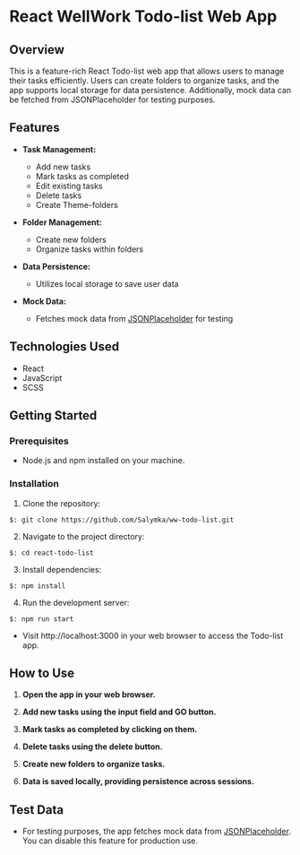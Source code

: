 # React WellWork Todo-list Web App

## Overview

This is a feature-rich React Todo-list web app that allows users to manage their tasks efficiently. Users can create folders to organize tasks, and the app supports local storage for data persistence. Additionally, mock data can be fetched from JSONPlaceholder for testing purposes.

## Features

- **Task Management:**

  - Add new tasks
  - Mark tasks as completed
  - Edit existing tasks
  - Delete tasks
  - Create Theme-folders

- **Folder Management:**

  - Create new folders
  - Organize tasks within folders

- **Data Persistence:**

  - Utilizes local storage to save user data

- **Mock Data:**
  - Fetches mock data from [JSONPlaceholder](https://jsonplaceholder.typicode.com/todos) for testing

## Technologies Used

- React
- JavaScript
- SCSS

## Getting Started

### Prerequisites

- Node.js and npm installed on your machine.

### Installation

1. Clone the repository:

`$: git clone https://github.com/Salymka/ww-todo-list.git`

2. Navigate to the project directory:

`$: cd react-todo-list`

3. Install dependencies:

`$: npm install`

4. Run the development server:

`$: npm run start`

- Visit http://localhost:3000 in your web browser to access the Todo-list app.

## How to Use

1. **Open the app in your web browser.**

2. **Add new tasks using the input field and GO button.**

3. **Mark tasks as completed by clicking on them.**

4. **Delete tasks using the delete button.**

5. **Create new folders to organize tasks.**

6. **Data is saved locally, providing persistence across sessions.**

## Test Data

- For testing purposes, the app fetches mock data from [JSONPlaceholder](https://jsonplaceholder.typicode.com/). You can disable this feature for production use.
